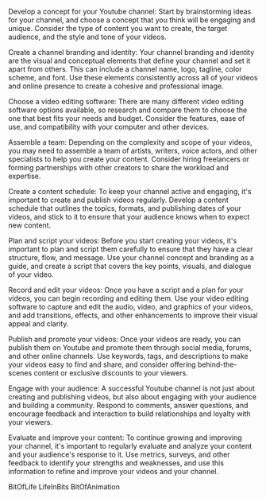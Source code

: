 Develop a concept for your Youtube channel: Start by brainstorming ideas for your channel, and choose a concept that you think will be engaging and unique. Consider the type of content you want to create, the target audience, and the style and tone of your videos.

Create a channel branding and identity: Your channel branding and identity are the visual and conceptual elements that define your channel and set it apart from others. This can include a channel name, logo, tagline, color scheme, and font. Use these elements consistently across all of your videos and online presence to create a cohesive and professional image.

Choose a video editing software: There are many different video editing software options available, so research and compare them to choose the one that best fits your needs and budget. Consider the features, ease of use, and compatibility with your computer and other devices.

Assemble a team: Depending on the complexity and scope of your videos, you may need to assemble a team of artists, writers, voice actors, and other specialists to help you create your content. Consider hiring freelancers or forming partnerships with other creators to share the workload and expertise.

Create a content schedule: To keep your channel active and engaging, it's important to create and publish videos regularly. Develop a content schedule that outlines the topics, formats, and publishing dates of your videos, and stick to it to ensure that your audience knows when to expect new content.

Plan and script your videos: Before you start creating your videos, it's important to plan and script them carefully to ensure that they have a clear structure, flow, and message. Use your channel concept and branding as a guide, and create a script that covers the key points, visuals, and dialogue of your video.

Record and edit your videos: Once you have a script and a plan for your videos, you can begin recording and editing them. Use your video editing software to capture and edit the audio, video, and graphics of your videos, and add transitions, effects, and other enhancements to improve their visual appeal and clarity.

Publish and promote your videos: Once your videos are ready, you can publish them on Youtube and promote them through social media, forums, and other online channels. Use keywords, tags, and descriptions to make your videos easy to find and share, and consider offering behind-the-scenes content or exclusive discounts to your viewers.

Engage with your audience: A successful Youtube channel is not just about creating and publishing videos, but also about engaging with your audience and building a community. Respond to comments, answer questions, and encourage feedback and interaction to build relationships and loyalty with your viewers.

Evaluate and improve your content: To continue growing and improving your channel, it's important to regularly evaluate and analyze your content and your audience's response to it. Use metrics, surveys, and other feedback to identify your strengths and weaknesses, and use this information to refine and improve your videos and your channel.

BitOfLife
LifeInBits
BitOfAnimation